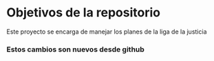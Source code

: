 # Objetivos de la repositorio

Este proyecto se encarga de manejar los planes de la liga de la justicia


### Estos cambios son nuevos desde github

